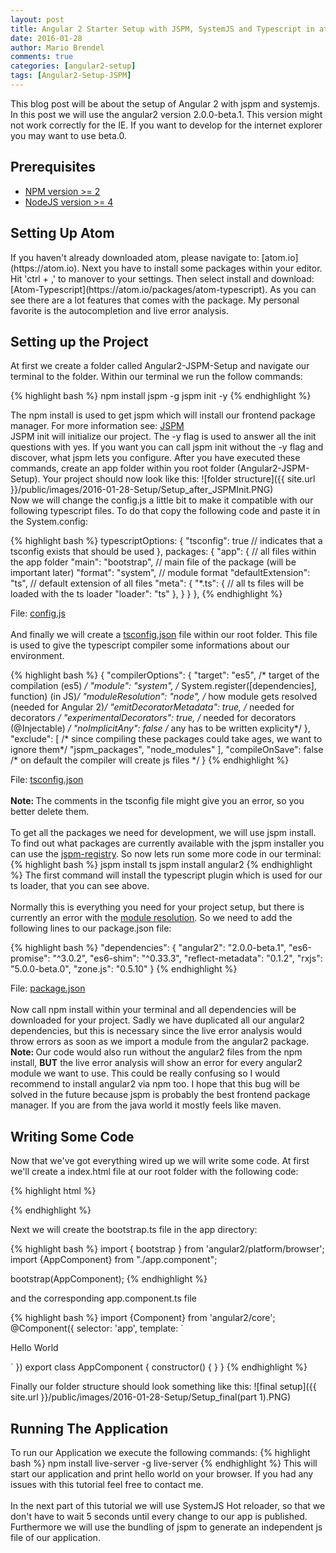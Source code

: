 ```yaml
---
layout: post
title: Angular 2 Starter Setup with JSPM, SystemJS and Typescript in atom (Part 1)
date: 2016-01-28
author: Mario Brendel
comments: true
categories: [angular2-setup]
tags: [Angular2-Setup-JSPM]
---
```

This blog post will be about the setup of Angular 2 with jspm and systemjs. In this post we will use the angular2 version 2.0.0-beta.1. This version might not work correctly for the IE. If you want to develop for the internet explorer you may want to use beta.0.

<h2>Prerequisites</h2>
<ul>
<li><a href="https://www.npmjs.com/package/npm">NPM version >= 2</a></li>
<li><a href="https://nodejs.org/en/download/">NodeJS version >= 4</a></li>
</ul>
<h2>Setting Up Atom</h2>
If you haven't already downloaded atom, please navigate to: [atom.io](https://atom.io).
Next you have to install some packages within your editor. Hit 'ctrl + ,' to manover to your settings. Then select install and download: [Atom-Typescript](https://atom.io/packages/atom-typescript). As you can see there are a lot features that comes with the package. My personal favorite is the autocompletion and live error analysis.

<h2>Setting up the Project</h2>
At first we create a folder called Angular2-JSPM-Setup and navigate our terminal to the folder. Within our terminal we run the follow commands:

{% highlight bash %}
npm install jspm -g
jspm init -y
{% endhighlight %}

The npm install is used to get jspm which will install our frontend package manager. For more information see: [JSPM](http://jspm.io/)
<br />JSPM init will initialize our project. The -y flag is used to answer all the init questions with yes. If you want you can call jspm init without the -y flag and discover, what jspm lets you configure.
After you have executed these commands, create an app folder within you root folder (Angular2-JSPM-Setup). Your project should now look like this: ![folder structure]({{ site.url }}/public/images/2016-01-28-Setup/Setup_after_JSPMInit.PNG)
<br/>
Now we will change the config.js a little bit to make it compatible with our following typescript files. To do that copy the following code and paste it  in the System.config:

{% highlight bash %}
typescriptOptions: {
    "tsconfig": true // indicates that a tsconfig exists that should be used
  },
  packages: {
    "app": { // all files within the app folder
      "main": "bootstrap", // main file of the package (will be important later)
      "format": "system", // module format
      "defaultExtension": "ts", // default extension of all files
      "meta": {
        "*.ts": { // all ts files will be loaded with the ts loader
          "loader": "ts"
        },
      }
    }
  },
{% endhighlight %}

File: [config.js](https://github.com/MarioBrendel/Angular2-Jspm-Typescript-Atom-Seed/blob/master/config.js)<br/><br/>
And finally we will create a [tsconfig.json](https://github.com/Microsoft/TypeScript/wiki/tsconfig.json) file within our root folder. This file is used to give the typescript compiler some informations about our environment.

{% highlight bash %}
{
 "compilerOptions": {
    "target": "es5",                /* target of the compilation (es5) */
    "module": "system",             /* System.register([dependencies], function) (in JS)*/
    "moduleResolution": "node",     /* how module gets resolved (needed for Angular 2)*/
    "emitDecoratorMetadata": true,  /* needed for decorators */
    "experimentalDecorators": true, /* needed for decorators (@Injectable) */
    "noImplicitAny": false          /* any has to be written explicity*/
  },
  "exclude": [   /* since compiling these packages could take ages, we want to ignore them*/
    "jspm_packages",
    "node_modules"
  ],
  "compileOnSave": false        /* on default the compiler will create js files */
}
{% endhighlight %}

File: [tsconfig.json](https://github.com/MarioBrendel/Angular2-Jspm-Typescript-Atom-Seed/blob/master/tsconfig.json)<br/><br/>
<b>Note: </b>The comments in the tsconfig file might give you an error, so you better delete them.
<br/><br/>To get all the packages we need for development, we will use jspm install.
To find out what packages are currently available with the jspm installer
you can use the [jspm-registry](http://kasperlewau.github.io/registry/#/). So now lets run some more code in our terminal:
{% highlight bash %}
jspm install ts
jspm install angular2
{% endhighlight %}
The first command will install the typescript plugin which is used for our ts loader, that you can see above.
<br/><br/>
Normally this is everything you need for your project setup, but there is currently an error with the [module resolution](https://github.com/Microsoft/TypeScript/issues/6012).
So we need to add the following lines to our package.json file:

{% highlight bash %}
"dependencies": {
    "angular2": "2.0.0-beta.1",
    "es6-promise": "^3.0.2",
    "es6-shim": "^0.33.3",
    "reflect-metadata": "0.1.2",
    "rxjs": "5.0.0-beta.0",
    "zone.js": "0.5.10"
}
{% endhighlight %}

File: [package.json](https://github.com/MarioBrendel/Angular2-Jspm-Typescript-Atom-Seed/blob/master/package.json)<br/><br/>
Now call npm install within your terminal and all dependencies will be downloaded for your project. Sadly we have duplicated all our angular2 dependencies, but this is necessary since the live error analysis would throw errors as soon as we import a module from the angular2 package.
<br/><b>Note: </b>Our code would also run without the angular2 files from the npm install, <b>BUT</b> the live error analysis will show an error for every angular2 module we want to use. This could be really confusing so I would recommend to install angular2 via npm too. I hope that this bug will be solved in the future because jspm is probably the best frontend package manager. If you are from the java world it mostly feels like maven.
<h2>Writing Some Code</h2>
Now that we've got everything wired up we will write some code. At first we'll create a index.html file at our root folder with the following code:

{% highlight html %}
<!doctype html>
<html>
<head>
  <title>My First Angular2 App</title>
  <script src="node_modules/angular2/bundles/angular2-polyfills.min.js"></script>
  <script src="jspm_packages/system.js"></script>
  <script src="config.js"></script>
</head>
<body>
  <!-- this will be our entry component for the application -->
  <app></app>
  <script>
    System.import('app').then(null, console.error.bind(console));
  </script>
</body>
</html>
{% endhighlight %}

Next we will create the bootstrap.ts file in the app directory:

{% highlight bash %}
import { bootstrap } from 'angular2/platform/browser';
import {AppComponent} from "./app.component";

bootstrap(AppComponent);
{% endhighlight %}

and the corresponding app.component.ts file

{% highlight bash %}
import {Component} from 'angular2/core';
@Component({
  selector: 'app',
  template: `
  <p>Hello World</p>
  `
})
export class AppComponent {
  constructor() { }
}
{% endhighlight %}

Finally our folder structure should look something like this:
![final setup]({{ site.url }}/public/images/2016-01-28-Setup/Setup_final(part 1).PNG)
<h2>Running The Application</h2>
To run our Application we execute the following commands:
{% highlight bash %}
npm install live-server -g
live-server
{% endhighlight %}
This will start our application and print hello world on your browser. If you had any issues with this tutorial feel free to contact me.
<br/></br>In the next part of this tutorial we will use SystemJS Hot reloader, so that we
don't have to wait 5 seconds until every change to our app is published.
Furthermore we will use the bundling of jspm to generate an independent js file of our application.
